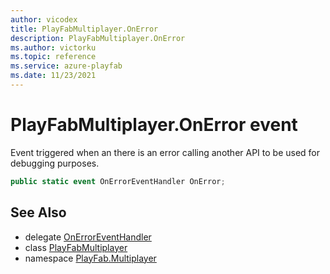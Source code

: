 ```yaml
---
author: vicodex
title: PlayFabMultiplayer.OnError
description: PlayFabMultiplayer.OnError
ms.author: victorku
ms.topic: reference
ms.service: azure-playfab
ms.date: 11/23/2021
---
```


# PlayFabMultiplayer.OnError event

Event triggered when an there is an error calling another API to be used for debugging purposes.

```csharp
public static event OnErrorEventHandler OnError;
```

## See Also

* delegate [OnErrorEventHandler](../PlayFabMultiplayer.OnErrorEventHandler.md)
* class [PlayFabMultiplayer](../PlayFabMultiplayer.md)
* namespace [PlayFab.Multiplayer](../../PlayFabMultiplayerSDK.md)
